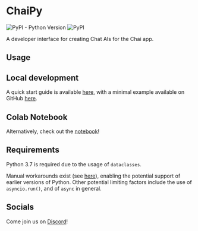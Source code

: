 # ChaiPy

![PyPI - Python Version](https://img.shields.io/pypi/pyversions/chaipy)
![PyPI](https://img.shields.io/pypi/v/chaipy)

A developer interface for creating Chat AIs for the Chai app.

## Usage

## Local development

A quick start guide is available [here](https://chai.ml/docs/), with a minimal example available on GitHub 
[here](https://github.com/chai-nexus/chai_py_quickstart).

## Colab Notebook

Alternatively, check out the [notebook](https://colab.research.google.com/drive/1YB6mQkcmisEBIHOjvGnWi0z9lLiaRNT5)! 


## Requirements

Python 3.7 is required due to the usage of `dataclasses`.

Manual workarounds exist (see [here](https://stackoverflow.com/q/1868714)), enabling the potential support of earlier 
versions of Python. Other potential limiting factors include the use of `asyncio.run()`, and of `async` in general.

## Socials

Come join us on [Discord](https://discord.gg/YfrVwBtYWb)!
